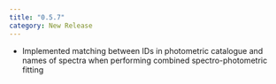 ```yaml
---
title: "0.5.7"
category: New Release
---
```

- Implemented matching between IDs in photometric catalogue and names of spectra when performing combined spectro-photometric fitting
